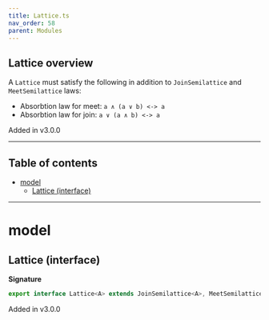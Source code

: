 ```yaml
---
title: Lattice.ts
nav_order: 58
parent: Modules
---
```


## Lattice overview

A `Lattice` must satisfy the following in addition to `JoinSemilattice` and `MeetSemilattice` laws:

- Absorbtion law for meet: `a ∧ (a ∨ b) <-> a`
- Absorbtion law for join: `a ∨ (a ∧ b) <-> a`

Added in v3.0.0

---

<h2 class="text-delta">Table of contents</h2>

- [model](#model)
  - [Lattice (interface)](#lattice-interface)

---

# model

## Lattice (interface)

**Signature**

```ts
export interface Lattice<A> extends JoinSemilattice<A>, MeetSemilattice<A> {}
```

Added in v3.0.0
